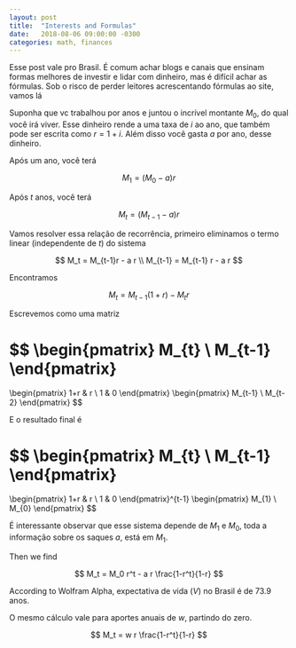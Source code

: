 ```yaml
---
layout: post
title:  "Interests and Formulas"
date:   2018-08-06 09:00:00 -0300
categories: math, finances
---
```


Esse post vale pro Brasil.
É comum achar blogs e canais que ensinam formas melhores de investir
e lidar com dinheiro, mas é difícil achar as fórmulas.
Sob o risco de perder leitores acrescentando fórmulas ao site, vamos lá

Suponha que vc trabalhou por anos e juntou o incrível montante $M_0$,
do qual você irá viver.
Esse dinheiro rende a uma taxa de $i$ ao ano, que também pode ser escrita como $r=1+i$.
Além disso você gasta $a$ por ano, desse dinheiro.

Após um ano, você terá

$$ M_1 = (M_0 - a) r $$


Após $t$ anos, você terá

$$ M_t = (M_{t-1} - a) r $$

Vamos resolver essa relação de recorrência, primeiro eliminamos
o termo linear (independente de $t$) do sistema

$$
M_t = M_{t-1}r - a r \\
M_{t-1} = M_{t-1} r - a r
$$

Encontramos

$$
M_t = M_{t-1}(1+r) - M_t r
$$

Escrevemos como uma matriz

$$
\begin{pmatrix} M_{t} \\ M_{t-1} \end{pmatrix}
=
\begin{pmatrix} 1+r & r \\ 1 & 0 \end{pmatrix}
\begin{pmatrix} M_{t-1} \\ M_{t-2} \end{pmatrix}
$$

E o resultado final é

$$
\begin{pmatrix} M_{t} \\ M_{t-1} \end{pmatrix}
=
\begin{pmatrix} 1+r & r \\ 1 & 0 \end{pmatrix}^{t-1}
\begin{pmatrix} M_{1} \\ M_{0} \end{pmatrix}
$$

É interessante observar que esse sistema depende
de $M_1$ e $M_0$, toda a informação sobre os saques $a$,
está em $M_1$.

Then we find

$$
M_t = M_0 r^t - a r \frac{1-r^t}{1-r}
$$

According to Wolfram Alpha, expectativa de vida ($V$) no Brasil é de 73.9 anos.

O mesmo cálculo vale para aportes anuais de $w$, partindo do zero.

$$
M_t = w r \frac{1-r^t}{1-r}
$$

